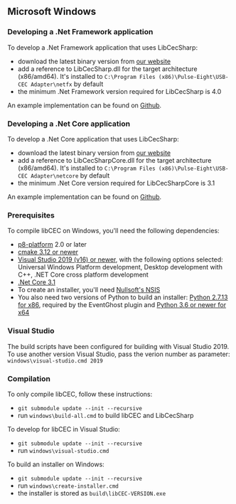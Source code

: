 ## Microsoft Windows

### Developing a .Net Framework application
To develop a .Net Framework application that uses LibCecSharp:
* download the latest binary version from [our website](http://libcec.pulse-eight.com/Downloads)
* add a reference to LibCecSharp.dll for the target architecture (x86/amd64). It's installed to `C:\Program Files (x86)\Pulse-Eight\USB-CEC Adapter\netfx` by default
* the minimum .Net Framework version required for LibCecSharp is 4.0

An example implementation can be found on [Github](https://github.com/Pulse-Eight/cec-dotnet/tree/master/src/CecSharpTester/netfx/).

### Developing a .Net Core application
To develop a .Net Core application that uses LibCecSharp:
* download the latest binary version from [our website](http://libcec.pulse-eight.com/Downloads)
* add a reference to LibCecSharpCore.dll for the target architecture (x86/amd64). It's installed to `C:\Program Files (x86)\Pulse-Eight\USB-CEC Adapter\netcore` by default
* the minimum .Net Core version required for LibCecSharpCore is 3.1

An example implementation can be found on [Github](https://github.com/Pulse-Eight/cec-dotnet/tree/master/src/CecSharpTester/netcore/).

### Prerequisites
To compile libCEC on Windows, you'll need the following dependencies:
* [p8-platform](https://github.com/Pulse-Eight/platform) 2.0 or later
* [cmake 3.12 or newer](http://www.cmake.org/)
* [Visual Studio 2019 (v16) or newer](https://www.visualstudio.com/), with the following options selected: Universal Windows Platform development, Desktop development with C++, .NET Core cross platform development
* [.Net Core 3.1](https://dotnet.microsoft.com/download/dotnet-core/3.1)
* To create an installer, you'll need [Nullsoft's NSIS](http://nsis.sourceforge.net/)
* You also need two versions of Python to build an installer: [Python 2.7.13 for x86](https://www.python.org/ftp/python/2.7.13/python-2.7.13.msi), required by the EventGhost plugin and [Python 3.6 or newer for x64](https://www.python.org/)

### Visual Studio
The build scripts have been configured for building with Visual Studio 2019. To use another version Visual Studio, pass the verion number as parameter: `windows\visual-studio.cmd 2019`

### Compilation
To only compile libCEC, follow these instructions:
* `git submodule update --init --recursive`
* run `windows\build-all.cmd` to build libCEC and LibCecSharp

To develop for libCEC in Visual Studio:
* `git submodule update --init --recursive`
* run `windows\visual-studio.cmd`

To build an installer on Windows:
* `git submodule update --init --recursive`
* run `windows\create-installer.cmd`
* the installer is stored as `build\libCEC-VERSION.exe`
